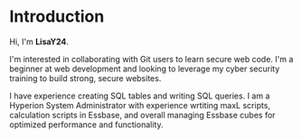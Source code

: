 # Introduction

Hi, I'm **LisaY24**.

I'm interested in collaborating with Git users to learn secure web code. I'm a beginner at web development and looking to leverage my cyber security training to build strong, secure websites.  

I have experience creating SQL tables and writing SQL queries.  I am a Hyperion System Administrator with experience wrtiting maxL scripts, calculation scripts in Essbase, and overall managing Essbase cubes for optimized performance and functionality.


<!---
LisaY24/LisaY24 is a ✨ special ✨ repository because its `README.md` (this file) appears on your GitHub profile.
You can click the Preview link to take a look at your changes.
--->
